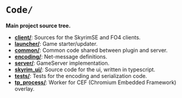 # `Code/`

**Main project source tree.**

* [**client/**](./client): Sources for the SkyrimSE and FO4 clients.
* [**launcher/**](./launcher): Game starter/updater.
* [**common/**](./common): Common code shared between plugin and server.
* [**encoding/**](./encoding): Net-message definitions.
* [**server/**](./server): GameServer implementation.
* [**skyrim_ui/**](./skyrim_ui): Source code for the ui, written in typescript. 
* [**tests/**](./tests): Tests for the encoding and serialization code.
* [**tp_process/**](./tp_process): Worker for CEF (Chromium Embedded Framework) overlay.


